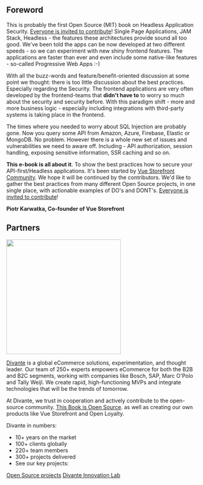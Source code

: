 ## Foreword

This is probably the first Open Source (MIT) book on Headless Application Security. [Everyone is invited to contribute](CONTRIBUTING.md)!
Single Page Applications, JAM Stack, Headless - the features these architectures provide sound all too good. We've been told the apps can be now developed at two different speeds - so we can experiment with new shiny frontend features. The applications are faster than ever and even include some native-like features - so-called Progressive Web Apps :-)

With all the buzz-words and feature/benefit-oriented discussion at some point we thought: there is too little discussion about the best practices. Especially regarding the Security.
The frontend applications are very often developed by the frontend-teams that **didn't have to** to worry so much about the security and security before. With this paradigm shift - more and more business logic - especially including integrations with third-party systems is taking place in the frontend. 

The times where you needed to worry about SQL Injection are probably gone. Now you query some API from Amazon, Azure, Firebase, Elastic or MongoDB. No problem. However there is a whole new set of issues and vulnerabilities we need to aware off. Including - API authorization, session handling, exposing sensitive information, SSR caching and so on.

**This e-book is all about it**. To show the best practices how to secure your API-first/Headless applications. It's been started by <a href="https://vuestorefront.io">Vue Storefront Community</a>. We hope it will be continued by the contributors. We'd like to gather the best practices from many different Open Source projects, in one single place, with actionable examples of DO's and DONT's. [Everyone is invited to contribute](CONTRIBUTING.md)!

**Piotr Karwatka, Co-founder of Vue Storefront**


## Partners

<img src="https://divante.com/static/img/logo-new.svg" width="300" />

<a href="https://divante.com">Divante</a> is a global eCommerce solutions, experimentation, and thought leader. Our team of 250+ experts empowers eCommerce for both the B2B and B2C segments, working with companies like Bosch, SAP, Marc O'Polo and Tally Weijl. We create rapid, high-functioning MVPs and integrate technologies that will be the trends of tomorrow.

At Divante, we trust in cooperation and actively contribute to the open-source community. <a href="https://github.com/DivanteLtd/microservices-book/blob/master/LICENSE">This Book is Open Source</a>.  as well as creating our own products like Vue Storefront and Open Loyalty.

Divante in numbers:

- 10+ years on the market
- 100+ clients globally
- 220+ team members
- 300+ projects delivered
- See our key projects:

<a href="https://github.com/DivanteLtd/">Open Source projects</a>
<a href="https://divante.com/dvnt">Divante Innovation Lab</a>
